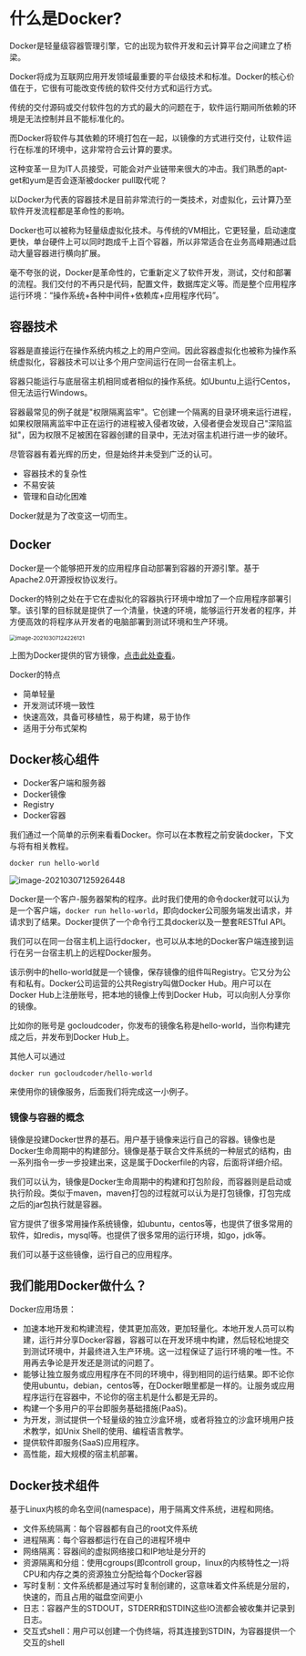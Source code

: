 # 什么是Docker?

Docker是轻量级容器管理引擎，它的出现为软件开发和云计算平台之间建立了桥梁。

Docker将成为互联网应用开发领域最重要的平台级技术和标准。Docker的核心价值在于，它很有可能改变传统的软件交付方式和运行方式。

传统的交付源码或交付软件包的方式的最大的问题在于，软件运行期间所依赖的环境是无法控制并且不能标准化的。

而Docker将软件与其依赖的环境打包在一起，以镜像的方式进行交付，让软件运行在标准的环境中，这非常符合云计算的要求。

这种变革一旦为IT人员接受，可能会对产业链带来很大的冲击。我们熟悉的apt-get和yum是否会逐渐被docker pull取代呢？

以Docker为代表的容器技术是目前非常流行的一类技术，对虚拟化，云计算乃至软件开发流程都是革命性的影响。

Docker也可以被称为轻量级虚拟化技术。与传统的VM相比，它更轻量，启动速度更快，单台硬件上可以同时跑成千上百个容器，所以非常适合在业务高峰期通过启动大量容器进行横向扩展。

毫不夸张的说，Docker是革命性的，它重新定义了软件开发，测试，交付和部署的流程。我们交付的不再只是代码，配置文件，数据库定义等。而是整个应用程序运行环境：“操作系统+各种中间件+依赖库+应用程序代码”。

## 容器技术

容器是直接运行在操作系统内核之上的用户空间。因此容器虚拟化也被称为操作系统虚拟化，容器技术可以让多个用户空间运行在同一台宿主机上。

容器只能运行与底层宿主机相同或者相似的操作系统。如Ubuntu上运行Centos，但无法运行Windows。

容器最常见的例子就是"权限隔离监牢"。它创建一个隔离的目录环境来运行进程，如果权限隔离监牢中正在运行的进程被入侵者攻破，入侵者便会发现自己"深陷监狱"，因为权限不足被困在容器创建的目录中，无法对宿主机进行进一步的破坏。

尽管容器有着光辉的历史，但是始终并未受到广泛的认可。

* 容器技术的复杂性
* 不易安装
* 管理和自动化困难

Docker就是为了改变这一切而生。

## Docker

Docker是一个能够把开发的应用程序自动部署到容器的开源引擎。基于Apache2.0开源授权协议发行。

Docker的特别之处在于它在虚拟化的容器执行环境中增加了一个应用程序部署引擎。该引擎的目标就是提供了一个清量，快速的环境，能够运行开发者的程序，并方便高效的将程序从开发者的电脑部署到测试环境和生产环境。

<img src="http://oss.jaronnie.com/image-20210307124226121.png" alt="image-20210307124226121" style="zoom:67%;" />

上图为Docker提供的官方镜像，[点击此处查看]( https://hub.docker.com/search?q=&type=image)。

 Docker的特点

* 简单轻量
* 开发测试环境一致性
* 快速高效，具备可移植性，易于构建，易于协作
* 适用于分布式架构

## Docker核心组件

* Docker客户端和服务器
* Docker镜像
* Registry
* Docker容器

我们通过一个简单的示例来看看Docker。你可以在本教程之前安装docker，下文与将有相关教程。

```shell
docker run hello-world
```

![image-20210307125926448](http://oss.jaronnie.com/image-20210307125926448.png)

Docker是一个客户-服务器架构的程序。此时我们使用的命令docker就可以认为是一个客户端，`docker run hello-world`，即向docker公司服务端发出请求，并请求到了结果。Docker提供了一个命令行工具docker以及一整套RESTful API。

我们可以在同一台宿主机上运行docker，也可以从本地的Docker客户端连接到运行在另一台宿主机上的远程Docker服务。

该示例中的hello-world就是一个镜像，保存镜像的组件叫Registry。它又分为公有和私有。Docker公司运营的公共Registry叫做Docker Hub。用户可以在Docker Hub上注册账号，把本地的镜像上传到Docker Hub，可以向别人分享你的镜像。

比如你的账号是 gocloudcoder，你发布的镜像名称是hello-world，当你构建完成之后，并发布到Docker Hub上。

其他人可以通过

```shell
docker run gocloudcoder/hello-world
```

来使用你的镜像服务，后面我们将完成这一小例子。

### 镜像与容器的概念

镜像是投建Docker世界的基石。用户基于镜像来运行自己的容器。镜像也是Docker生命周期中的构建部分。镜像是基于联合文件系统的一种层式的结构，由一系列指令一步一步投建出来，这是属于Dockerfile的内容，后面将详细介绍。

我们可以认为，镜像是Docker生命周期中的构建和打包阶段，而容器则是启动或执行阶段。类似于maven，maven打包的过程就可以认为是打包镜像，打包完成之后的jar包执行就是容器。

官方提供了很多常用操作系统镜像，如ubuntu，centos等，也提供了很多常用的软件，如redis，mysql等。也提供了很多常用的运行环境，如go，jdk等。

我们可以基于这些镜像，运行自己的应用程序。

## 我们能用Docker做什么？

Docker应用场景：

* 加速本地开发和构建流程，使其更加高效，更加轻量化。本地开发人员可以构建，运行并分享Docker容器，容器可以在开发环境中构建，然后轻松地提交到测试环境中，并最终进入生产环境。这一过程保证了运行环境的唯一性。不用再去争论是开发还是测试的问题了。
* 能够让独立服务或应用程序在不同的环境中，得到相同的运行结果。即不论你使用ubuntu，debian，centos等，在Docker眼里都是一样的。让服务或应用程序运行在容器中，不论你的宿主机是什么都是无异的。
* 构建一个多用户的平台即服务基础措施(PaaS)。
* 为开发，测试提供一个轻量级的独立沙盒环境，或者将独立的沙盒环境用户技术教学，如Unix Shell的使用、编程语言教学。
* 提供软件即服务(SaaS)应用程序。
* 高性能，超大规模的宿主机部署。

## Docker技术组件

基于Linux内核的命名空间(namespace)，用于隔离文件系统，进程和网络。

* 文件系统隔离：每个容器都有自己的root文件系统
* 进程隔离：每个容器都运行在自己的进程环境中
* 网络隔离：容器间的虚拟网络接口和IP地址是分开的
* 资源隔离和分组：使用cgroups(即controll group，linux的内核特性之一)将CPU和内存之类的资源独立分配给每个Docker容器
* 写时复制：文件系统都是通过写时复制创建的，这意味着文件系统是分层的，快速的，而且占用的磁盘空间更小
* 日志：容器产生的STDOUT，STDERR和STDIN这些IO流都会被收集并记录到日志。
* 交互式shell：用户可以创建一个伪终端，将其连接到STDIN，为容器提供一个交互的shell



